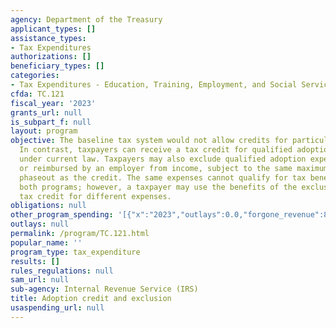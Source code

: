 ```yaml
---
agency: Department of the Treasury
applicant_types: []
assistance_types:
- Tax Expenditures
authorizations: []
beneficiary_types: []
categories:
- Tax Expenditures - Education, Training, Employment, and Social Services
cfda: TC.121
fiscal_year: '2023'
grants_url: null
is_subpart_f: null
layout: program
objective: The baseline tax system would not allow credits for particular activities.
  In contrast, taxpayers can receive a tax credit for qualified adoption expenses
  under current law. Taxpayers may also exclude qualified adoption expenses provided
  or reimbursed by an employer from income, subject to the same maximum amounts and
  phaseout as the credit. The same expenses cannot qualify for tax benefits under
  both programs; however, a taxpayer may use the benefits of the exclusion and the
  tax credit for different expenses.
obligations: null
other_program_spending: '[{"x":"2023","outlays":0.0,"forgone_revenue":870000000.0},{"x":"2024","outlays":0.0,"forgone_revenue":300000000.0},{"x":"2025","outlays":0.0,"forgone_revenue":390000000.0}]'
outlays: null
permalink: /program/TC.121.html
popular_name: ''
program_type: tax_expenditure
results: []
rules_regulations: null
sam_url: null
sub-agency: Internal Revenue Service (IRS)
title: Adoption credit and exclusion
usaspending_url: null
---
```

